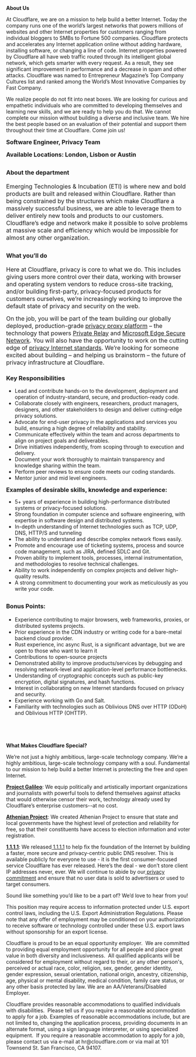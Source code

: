 <div class="content-intro">
	<div><strong>About Us</strong></div>
	<div>
		<p>At Cloudflare, we are on a mission to help build a better Internet. Today the company runs one of the world’s largest networks that powers millions of websites and other Internet properties for customers ranging from individual bloggers to SMBs to Fortune 500 companies. Cloudflare protects and accelerates any Internet application online without adding hardware, installing software, or changing a line of code. Internet properties powered by Cloudflare all have web traffic routed through its intelligent global network, which gets smarter with every request. As a result, they see significant improvement in performance and a decrease in spam and other attacks. Cloudflare was named to Entrepreneur Magazine’s Top Company Cultures list and ranked among the World’s Most Innovative Companies by Fast Company.&nbsp;</p>
		<p><span style="font-weight: 400;">We realize people do not fit into neat boxes. We are looking for curious and empathetic individuals who are committed to developing themselves and learning new skills, and we are ready to help you do that. We cannot complete our mission without building a diverse and inclusive team. We hire the best people based on an evaluation of their potential and support them throughout their time at Cloudflare. Come join us!&nbsp;</span></p>
	</div>
</div>
<p><span style="font-size: 12pt;"><strong>Software Engineer, Privacy Team</strong></span></p>
<p><span style="font-size: 12pt;"><strong>Available Locations: London, Lisbon or Austin</strong></span></p>
<h2><span style="font-size: 12pt;">About the department</span></h2>
<p><span style="font-size: 12pt;">Emerging Technologies &amp; Incubation (ETI) is where new and bold products are built and released within Cloudflare. Rather than being constrained by the structures which make Cloudflare a massively successful business, we are able to leverage them to deliver entirely new tools and products to our customers. Cloudflare’s edge and network make it possible to solve problems at massive scale and efficiency which would be impossible for almost any other organization.</span></p>
<h2><span style="font-size: 12pt;">What you’ll do</span></h2>
<p><span style="font-size: 12pt;">Here at Cloudflare, privacy is core to what we do. This includes giving users more control over their data, working with browser and operating system vendors to reduce cross-site tracking, and/or building first-party, privacy-focused products for customers ourselves, we’re increasingly working to improve the default state of privacy and security on the web.</span></p>
<p><span style="font-size: 12pt;">On the job, you will be part of the team building our globally deployed, production-grade <a href="https://blog.cloudflare.com/privacy-edge-making-building-privacy-first-apps-easier/">privacy proxy platform</a> – the technology that powers <a href="https://blog.cloudflare.com/icloud-private-relay/">Private Relay</a> and <a href="https://blog.cloudflare.com/cloudflare-now-powering-microsoft-edge-secure-network/">Microsoft Edge Secure Network</a>. You will also have the opportunity to work on the cutting edge of <a href="https://blog.cloudflare.com/building-privacy-into-internet-standards-and-how-to-make-your-app-more-private-today/">privacy Internet standards</a>. We’re looking for someone excited about building – and helping us brainstorm – the future of privacy infrastructure at Cloudflare.&nbsp;</span></p>
<h3>Key Responsibilities</h3>
<ul>
	<li>Lead and contribute hands-on to the development, deployment and operation of industry-standard, secure, and production-ready code.</li>
	<li>Collaborate closely with engineers, researchers, product managers, designers, and other stakeholders to design and deliver cutting-edge privacy solutions.</li>
	<li>Advocate for end-user privacy in the applications and services you build, ensuring a high degree of reliability and stability.</li>
	<li>Communicate effectively within the team and across departments to align on project goals and deliverables.</li>
	<li>Drive initiatives independently, from scoping through to execution and delivery.</li>
	<li>Document your work thoroughly to maintain transparency and knowledge sharing within the team.</li>
	<li>Perform peer reviews to ensure code meets our coding standards.</li>
	<li>Mentor junior and mid level engineers.</li>
</ul>
<p><strong><span style="font-size: 12pt;">Examples of desirable skills, knowledge and experience:</span></strong></p>
<ul>
	<li>5+ years of experience in building high-performance distributed systems or privacy-focused solutions.</li>
	<li>Strong foundation in computer science and software engineering, with expertise in software design and distributed systems.</li>
	<li>In-depth understanding of Internet technologies such as TCP, UDP, DNS, HTTP/S and tunneling&nbsp;</li>
	<li>The ability to understand and describe complex network flows easily.&nbsp;</li>
	<li>Promote and encourage use of ticketing systems, process and source code management, such as JIRA, defined SDLC and Git.&nbsp;</li>
	<li>Proven ability to implement tools, processes, internal instrumentation, and methodologies to resolve technical challenges.</li>
	<li>Ability to work independently on complex projects and deliver high-quality results.</li>
	<li>A strong commitment to documenting your work as meticulously as you write your code.</li>
</ul>
<h2><span style="font-size: 12pt;">Bonus Points:</span></h2>
<ul>
	<li>Experience contributing to major browsers, web frameworks, proxies, or distributed systems projects.</li>
	<li>Prior experience in the CDN industry or writing code for a bare-metal backend cloud provider.</li>
	<li>Rust experience, inc async Rust, is a significant advantage, but we are open to those who want to learn it</li>
	<li>Contributions to open-source projects</li>
	<li>Demonstrated ability to improve products/services by debugging and resolving network-level and application-level performance bottlenecks.</li>
	<li>Understanding of cryptographic concepts such as public-key encryption, digital signatures, and hash functions.</li>
	<li>Interest in collaborating on new Internet standards focused on privacy and security.</li>
	<li>Experience working with Go and Salt.</li>
	<li>Familiarity with technologies such as Oblivious DNS over HTTP (ODoH) and Oblivious HTTP (OHTTP).</li>
</ul>
<h4><br><br></h4>
<div class="content-conclusion">
	<p><strong>What Makes Cloudflare Special?</strong></p>
	<p><span style="font-weight: 400;">We’re not just a highly ambitious, large-scale technology company. We’re a highly ambitious, large-scale technology company with a soul. Fundamental to our mission to help build a better Internet is protecting the free and open Internet.</span></p>
	<p><a href="https://blog.cloudflare.com/protecting-free-expression-online/"><strong>Project Galileo</strong></a><span style="font-weight: 400;">: We equip politically and artistically important organizations and journalists with powerful tools to defend themselves against attacks that would otherwise censor their work, technology already used by Cloudflare’s enterprise customers--at no cost.</span></p>
	<p><strong><a href="https://www.cloudflare.com/athenian/">Athenian Project</a></strong><span style="font-weight: 400;">: We created Athenian Project to ensure that state and local governments have the highest level of protection and reliability for free, so that their constituents have access to election information and voter registration.</span></p>
	<p><a href="https://1.1.1.1/"><strong>1.1.1.1</strong></a><span style="font-weight: 400;">: We released</span><a href="https://1.1.1.1/"> <span style="font-weight: 400;">1.1.1.1</span></a><span style="font-weight: 400;"> to help fix the foundation of the Internet by building a faster, more secure and privacy-centric public DNS resolver. This is available publicly for everyone to use - it is the first consumer-focused service Cloudflare has ever released. Here’s the deal - we don’t store client IP addresses never, ever. We will continue to abide by our</span><a href="https://developers.cloudflare.com/1.1.1.1/privacy/public-dns-resolver"> privacy commitment</a><span style="font-weight: 400;"> and ensure that no user data is sold to advertisers or used to target consumers.</span></p>
	<p><span style="font-weight: 400;">Sound like something you’d like to be a part of? We’d love to hear from you!</span></p>
	<p><span style="font-weight: 400;">This position may require access to information protected under U.S. export control laws, including the U.S. Export Administration Regulations. Please note that any offer of employment may be conditioned on your authorization to receive software or technology controlled under these U.S. export laws without sponsorship for an export license.</span></p>
	<p><span style="font-weight: 400;">Cloudflare is proud to be an equal opportunity employer. &nbsp;We are committed to providing equal employment opportunity for all people and place great value in both diversity and inclusiveness. &nbsp;All qualified applicants will be considered for employment without regard to their, or any other person's, perceived or actual</span> <span style="font-weight: 400;">race, color, religion, sex, gender, gender identity, gender expression, sexual orientation, national origin, ancestry, citizenship, age, physical or mental disability, medical condition, family care status, or any other basis protected by law. </span><span style="font-weight: 400;">We are an AA/Veterans/Disabled Employer.</span></p>
	<p><span style="font-weight: 400;">Cloudflare provides reasonable accommodations to qualified individuals with disabilities. &nbsp;Please tell us if you require a reasonable accommodation to apply for a job. Examples of reasonable accommodations include, but are not limited to, changing the application process, providing documents in an alternate format, using a sign language interpreter, or using specialized equipment. &nbsp;If you require a reasonable accommodation to apply for a job, please contact us via e-mail at </span><span style="font-weight: 400;">hr@cloudflare.com</span><span style="font-weight: 400;"> or via mail at 101 Townsend St. San Francisco, CA 94107.</span></p>
</div>